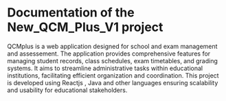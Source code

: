 # Documentation of the New_QCM_Plus_V1 project
QCMplus is a web application designed for school and exam management and assessement. The application provides comprehensive features for managing student records, class schedules, exam timetables, and grading systems. It aims to streamline administrative tasks within educational institutions, facilitating efficient organization and coordination. This project is developed using Reactjs , Java and other languages ensuring scalability and usability for educational stakeholders.

